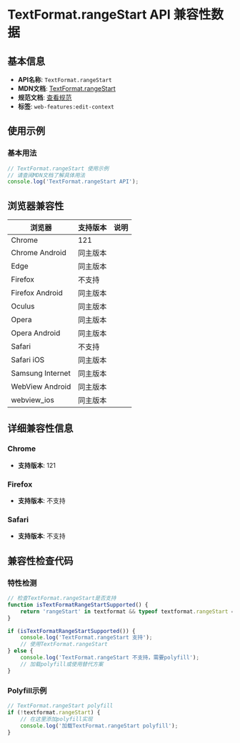 # TextFormat.rangeStart API 兼容性数据

## 基本信息

- **API名称**: `TextFormat.rangeStart`
- **MDN文档**: [TextFormat.rangeStart](https://developer.mozilla.org/docs/Web/API/TextFormat/rangeStart)
- **规范文档**: [查看规范](https://w3c.github.io/edit-context/#dom-textformat-rangestart)
- **标签**: `web-features:edit-context`

## 使用示例

### 基本用法

```javascript
// TextFormat.rangeStart 使用示例
// 请查阅MDN文档了解具体用法
console.log('TextFormat.rangeStart API');
```

## 浏览器兼容性

| 浏览器 | 支持版本 | 说明 |
|--------|----------|------|
| Chrome | 121 |  |
| Chrome Android | 同主版本 |  |
| Edge | 同主版本 |  |
| Firefox | 不支持 |  |
| Firefox Android | 同主版本 |  |
| Oculus | 同主版本 |  |
| Opera | 同主版本 |  |
| Opera Android | 同主版本 |  |
| Safari | 不支持 |  |
| Safari iOS | 同主版本 |  |
| Samsung Internet | 同主版本 |  |
| WebView Android | 同主版本 |  |
| webview_ios | 同主版本 |  |

## 详细兼容性信息

### Chrome

- **支持版本**: 121

### Firefox

- **支持版本**: 不支持

### Safari

- **支持版本**: 不支持

## 兼容性检查代码

### 特性检测

```javascript
// 检查TextFormat.rangeStart是否支持
function isTextFormatRangeStartSupported() {
    return 'rangeStart' in textformat && typeof textformat.rangeStart === 'function';
}

if (isTextFormatRangeStartSupported()) {
    console.log('TextFormat.rangeStart 支持');
    // 使用TextFormat.rangeStart
} else {
    console.log('TextFormat.rangeStart 不支持，需要polyfill');
    // 加载polyfill或使用替代方案
}
```

### Polyfill示例

```javascript
// TextFormat.rangeStart polyfill
if (!textformat.rangeStart) {
    // 在这里添加polyfill实现
    console.log('加载TextFormat.rangeStart polyfill');
}
```

